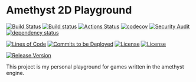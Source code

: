 #  Amethyst 2D Playground
[![Build Status](https://img.shields.io/travis/RebornRider/amethyst-2d-playground/master.svg?label=Linux|OSX|WindowsGNU)](https://travis-ci.org/RebornRider/amethyst-2d-playground)
[![Build status](https://img.shields.io/appveyor/ci/RebornRider/amethyst-2d-playground/master.svg?label=WindowsMSVC)](https://ci.appveyor.com/project/RebornRider/amethyst-2d-playground/)
[![Actions Status](https://github.com/RebornRider/amethyst-2d-playground/workflows/.github/workflows/on_submit.yml/badge.svg?branch=master)](https://github.com/RebornRider/amethyst-2d-playground/actions)
[![codecov](https://codecov.io/gh/RebornRider/amethyst-2d-playground/branch/master/graph/badge.svg)](https://codecov.io/gh/RebornRider/amethyst-2d-playground)
[![Security Audit](https://github.com/RebornRider/amethyst-2d-playground/workflows/.github/workflows/security_audit.yml/badge.svg?branch=master)](https://github.com/RebornRider/amethyst-2d-playground/actions)
[![dependency status](https://deps.rs/repo/github/RebornRider/amethyst-2d-playground/status.svg)](https://deps.rs/repo/github/RebornRider/amethyst-2d-playground)

[![Lines of Code](https://tokei.rs/b1/github/RebornRider/amethyst-2d-playground?category=code)](https://github.com/RebornRider/amethyst-2d-playground/)
[![Commits to be Deployed](https://img.shields.io/github/commits-since/RebornRider/amethyst-2d-playground/master.svg?label=commits%20to%20be%20deployed)](https://github.com/RebornRider/amethyst-2d-playground/compare/master...develop)
[![License](https://img.shields.io/badge/license-MIT-blue.svg)](https://raw.githubusercontent.com/RebornRider/amethyst-2d-playground/LICENSE-MIT.txt)
[![License](https://img.shields.io/badge/license-APACHE-blue.svg)](https://raw.githubusercontent.com/RebornRider/amethyst-2d-playground/LICENSE-APACHE.txt)

[![Release Version](https://img.shields.io/github/release/RebornRider/amethyst-2d-playground.svg)](https://github.com/RebornRider/amethyst-2d-playground/releases)

This project is my personal playground for games written in the amethyst engine.
